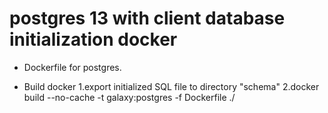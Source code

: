 # postgres 13 with client database initialization docker

* Dockerfile for postgres.
       
* Build docker
    1.export initialized SQL file to directory "schema"
    2.docker build --no-cache -t galaxy:postgres -f Dockerfile ./
